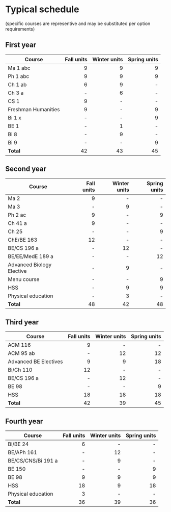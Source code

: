 # Typical schedule 
(specific courses are representive and may be substituted per option requirements)

## First year

| Course        | Fall units | Winter units | Spring units|
| ------------- |-------------:| -----:| -----:|
|Ma 1 abc | 9 | 9 | 9 |
|Ph 1 abc | 9 | 9 | 9 |
|Ch 1 ab | 6 | 9 | - |
|Ch 3 a | - | 6 | - |
| CS 1 | 9 | - | - |
| Freshman Humanities | 9 | - | 9 |
|Bi 1 x  | - | - | 9 |
|BE 1  | - | 1 | - |
|Bi 8 | - | 9 | - |
|Bi 9 | - | - | 9 |
|**Total** | 42 | 43 | 45 |


## Second year

| Course        | Fall units | Winter units | Spring units|
| ------------- |-------------:| -----:| -----:|
|Ma 2 | 9 | - | - |
|Ma 3 | - | 9 | - |
|Ph 2 ac | 9 | - | 9 |
|Ch 41 a | 9 | - | - |
|Ch 25 | - | - | 9 |
|ChE/BE 163 | 12 | - | - |
|BE/CS 196 a | - | 12 | - |
|BE/EE/MedE 189 a | - | - | 12 |
|Advanced Biology Elective | - | 9 | - |
|Menu course  | - | - | 9 |
| HSS | - | 9 | 9 |
|Physical education | - | 3 | - |
|**Total** | 48 | 42 | 48 |


## Third year
| Course        | Fall units | Winter units | Spring units|
| ------------- |-------------:| -----:| -----:|
| ACM 116| 9 | - | - |
| ACM 95 ab | - | 12 | 12 |
| Advanced BE Electives| 9 | 9 | 18 |
|Bi/Ch 110 | 12 | - | - |
|BE/CS 196 a | - | 12 | - |
|BE 98| - | - | 9 |
| HSS | 18 | 18 | 18|
|**Total** | 42| 39 | 45 |


## Fourth year
| Course        | Fall units | Winter units | Spring units|
| ------------- |-------------:| -----:| -----:|
| Bi/BE 24 | 6 | - | - |
| BE/APh 161 | - | 12 | - |
|BE/CS/CNS/Bi 191 a | - | 9 | - | 
|BE 150 | - | - | 9 |
| BE 98 | 9 | 9 | 9 |
| HSS | 18 | 9 | 18 |
|Physical education | 3 | - | - |
|**Total** | 36 | 39 | 36 |
